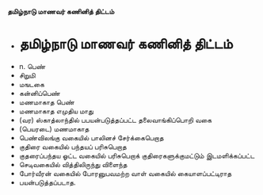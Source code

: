**தமிழ்நாடு மாணவர் கணினித் திட்டம்**
- # தமிழ்நாடு மாணவர் கணினித் திட்டம்
- n. பெண்
- சிறுமி
- மஙடகை
- கன்னிப்பெண்
- மணமாகாத பெண்
- மணமாகாத எமுதிய மாது
- (வர) ஸ்காத்லாந்தில் பபயன்படுத்தப்பட்ட தலைவாங்கிப்பொறி வகை
- (பெயரடை) மணமாகாத
- பெண்விலங்கு வகையில் பாலினச் சேர்க்கைபெறாத
- குதிரை வகையில் பந்தயப் பரிசுபெறாத
- குதரைப்பந்தய ஓட்ட வகையில் பரிசுபெறாக் குதிரைகளுக்குமட்டும் இடமளிக்கப்பட்ட
- செடிவகையில் வித்திலிருந்து விளைந்த
- போர்வீரன் வகையில் போரனுபவமற்ற வாள் வகையில் கையாளப்பட்டிராத
- பயன்படுத்தப்படாத.

